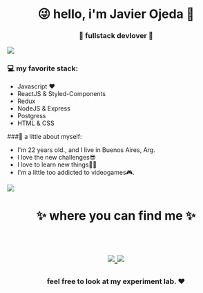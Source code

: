 <h1 align="center">😜 hello, i'm Javier Ojeda 🤩 </h1>
<h3 align="center">🚀 fullstack devlover 🚀</h3>

<img src="https://yata-apix-a9caea66-ad78-425f-aa08-e292558ebb65.lss.locawebcorp.com.br/b7c7dbff38ae4f419c94ce8d2254b9d9.png"> 

### 💻 my favorite stack:
- Javascript ❤
- ReactJS & Styled-Components
- Redux
- NodeJS & Express
- Postgress
- HTML & CSS

###👦 a little about myself:
- I'm 22 years old., and I live in Buenos Aires, Arg.
- I love the new challenges😎
- I love to learn new things🐱‍🏍
- I'm a little too addicted to videogames🎮.

<img src="https://yata-apix-a9caea66-ad78-425f-aa08-e292558ebb65.lss.locawebcorp.com.br/b7c7dbff38ae4f419c94ce8d2254b9d9.png"> 

<h1 align="center">
✨ where you can find me ✨
  
  <p align="center"><br/>
   <a href="https://www.linkedin.com/in/ojedaajavier/">
    <img src="https://img.shields.io/badge/Linkeding-Ojeda%20Javier-bluee">
  </a>
  
  <a href="https://www.instagram.com/ojeda_javi/">
    <img src="https://img.shields.io/badge/Instagram-ojeda__javi-blue">
  </a>
</p>
</h1>

<h3 align="center"><strong> feel free to look at my experiment lab. ❤ </strong> </h3>
